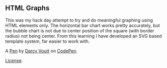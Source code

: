 HTML Graphs
-----------
This was my hack day attempt to try and do meaningful graphing using HTML elements only. The horizontal bar chart works pretty accurately, but the bubble chart is not due to center position of the square (with border radius) not being center. From this learning I have developed an SVG based template system, far easier to work with.

A [Pen](https://codepen.io/darcyvoutt/pen/dnEBj) by [Darcy Voutt](http://codepen.io/darcyvoutt) on [CodePen](http://codepen.io/).

[License](https://codepen.io/darcyvoutt/pen/dnEBj/license).